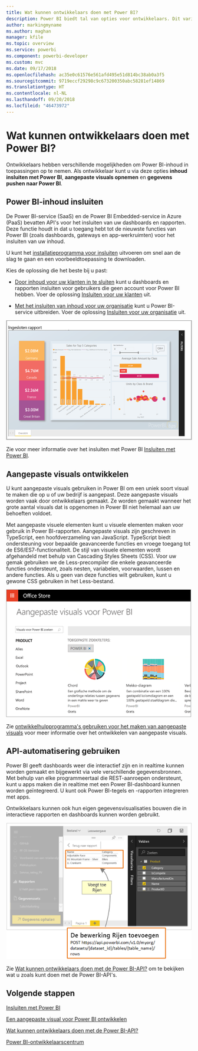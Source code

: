 ```yaml
---
title: Wat kunnen ontwikkelaars doen met Power BI?
description: Power BI biedt tal van opties voor ontwikkelaars. Dit varieert van het insluiten van items tot aangepaste visuals en het streamen van gegevenssets.
author: markingmyname
ms.author: maghan
manager: kfile
ms.topic: overview
ms.service: powerbi
ms.component: powerbi-developer
ms.custom: mvc
ms.date: 09/17/2018
ms.openlocfilehash: ac35e0c61576e561afd495e51d814bc38ab0a3f5
ms.sourcegitcommit: 9719eccf29298c9c673200350abc58281ef14869
ms.translationtype: HT
ms.contentlocale: nl-NL
ms.lasthandoff: 09/20/2018
ms.locfileid: "46473972"
---
```

# <a name="what-can-developers-do-with-power-bi"></a>Wat kunnen ontwikkelaars doen met Power BI?

Ontwikkelaars hebben verschillende mogelijkheden om Power BI-inhoud in toepassingen op te nemen. Als ontwikkelaar kunt u via deze opties **inhoud insluiten met Power BI**, **aangepaste visuals opnemen** en **gegevens pushen naar Power BI**.

## <a name="embedding-power-bi-content"></a>Power BI-inhoud insluiten

De Power BI-service (SaaS) en de Power BI Embedded-service in Azure (PaaS) bevatten API's voor het insluiten van uw dashboards en rapporten. Deze functie houdt in dat u toegang hebt tot de nieuwste functies van Power BI (zoals dashboards, gateways en app-werkruimten) voor het insluiten van uw inhoud.

U kunt het [installatieprogramma voor insluiten](https://aka.ms/embedsetup) uitvoeren om snel aan de slag te gaan en een voorbeeldtoepassing te downloaden.

Kies de oplossing die het beste bij u past:

* [Door inhoud voor uw klanten in te sluiten](embedding.md#embedding-for-your-customers) kunt u dashboards en rapporten insluiten voor gebruikers die geen account voor Power BI hebben. Voer de oplossing [Insluiten voor uw klanten](https://aka.ms/embedsetup/AppOwnsData) uit.

* [Met het insluiten van inhoud voor uw organisatie](embedding.md#embedding-for-your-organization) kunt u Power BI-service uitbreiden. Voer de oplossing [Insluiten voor uw organisatie](https://aka.ms/embedsetup/UserOwnsData) uit.

![Voorbeeld van PBIE](media/what-can-you-do/what-can-you-do-02.png)

Zie voor meer informatie over het insluiten met Power BI [Insluiten met Power BI](embedding.md).

## <a name="developing-custom-visuals"></a>Aangepaste visuals ontwikkelen

U kunt aangepaste visuals gebruiken in Power BI om een uniek soort visual te maken die op u of uw bedrijf is aangepast. Deze aangepaste visuals worden vaak door ontwikkelaars gemaakt. Ze worden gemaakt wanneer het grote aantal visuals dat is opgenomen in Power BI niet helemaal aan uw behoeften voldoet.

Met aangepaste visuele elementen kunt u visuele elementen maken voor gebruik in Power BI-rapporten. Aangepaste visuals zijn geschreven in TypeScript, een hoofdverzameling van JavaScript. TypeScript biedt ondersteuning voor bepaalde geavanceerde functies en vroege toegang tot de ES6/ES7-functionaliteit. De stijl van visuele elementen wordt afgehandeld met behulp van Cascading Styles Sheets (CSS). Voor uw gemak gebruiken we de Less-precompiler die enkele geavanceerde functies ondersteunt, zoals nesten, variabelen, voorwaarden, lussen en andere functies. Als u geen van deze functies wilt gebruiken, kunt u gewone CSS gebruiken in het Less-bestand.

![Voorbeeld van aangepaste visuals](media/what-can-you-do/powerbi-custom-visual-store.png)

Zie [ontwikkelhulpprogramma's gebruiken voor het maken van aangepaste visuals](../service-custom-visuals-getting-started-with-developer-tools.md) voor meer informatie over het ontwikkelen van aangepaste visuals.

## <a name="using-api-automation"></a>API-automatisering gebruiken

Power BI geeft dashboards weer die interactief zijn en in realtime kunnen worden gemaakt en bijgewerkt via vele verschillende gegevensbronnen. Met behulp van elke programmeertaal die REST-aanroepen ondersteunt, kunt u apps maken die in realtime met een Power BI-dashboard kunnen worden geïntegreerd. U kunt ook Power BI-tegels en -rapporten integreren met apps.

Ontwikkelaars kunnen ook hun eigen gegevensvisualisaties bouwen die in interactieve rapporten en dashboards kunnen worden gebruikt.

![Voorbeeld van pushen van gegevens](media/what-can-you-do/powerbi-push-data.png)

Zie [Wat kunnen ontwikkelaars doen met de Power BI-API?](overview-of-power-bi-rest-api.md) om te bekijken wat u zoals kunt doen met de Power BI-API's.

## <a name="next-steps"></a>Volgende stappen

[Insluiten met Power BI](embedding.md)  

[Een aangepaste visual voor Power BI ontwikkelen](https://microsoft.github.io/PowerBI-visuals/docs/step-by-step-lab/developing-a-power-bi-custom-visual/)

[Wat kunnen ontwikkelaars doen met de Power BI-API?](overview-of-power-bi-rest-api.md)

[Power BI-ontwikkelaarscentrum](https://powerbi.microsoft.com/developers/)